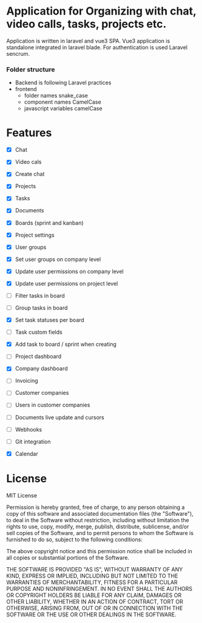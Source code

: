 # Application for Organizing with chat, video calls, tasks, projects etc.

Application is written in laravel and vue3 SPA. 
Vue3 application is standalone integrated in laravel blade. For authentication is used Laravel sencrum.

### Folder structure 
 
 - Backend is following Laravel practices
 - frontend 
   - folder names snake_case
   - component names CamelCase
   - javascript variables camelCase
 

# Features
- [x] Chat
- [x] Video cals
- [x] Create chat
- [x] Projects
- [x] Tasks 
- [x] Documents
- [x] Boards (sprint and kanban)
- [x] Project settings
- [x] User groups
- [x] Set user groups on company level
- [x] Update user permissions on company level
- [x] Update user permissions on project level
- [ ] Filter tasks in board
- [ ] Group tasks in board
- [x] Set task statuses per board
- [ ] Task custom fields
- [x] Add task to board / sprint when creating
- [ ] Project dashboard
- [x] Company dashboard
- [ ] Invoicing 
- [ ] Customer companies
- [ ] Users in customer companies
- [ ] Documents live update and cursors
- [ ] Webhooks
- [ ] Git integration
- [x] Calendar


# License

MIT License

Permission is hereby granted, free of charge, to any person obtaining a copy of this software and associated documentation files (the "Software"), to deal in the Software without restriction, including without limitation the rights to use, copy, modify, merge, publish, distribute, sublicense, and/or sell copies of the Software, and to permit persons to whom the Software is furnished to do so, subject to the following conditions:

The above copyright notice and this permission notice shall be included in all copies or substantial portions of the Software.

THE SOFTWARE IS PROVIDED "AS IS", WITHOUT WARRANTY OF ANY KIND, EXPRESS OR IMPLIED, INCLUDING BUT NOT LIMITED TO THE WARRANTIES OF MERCHANTABILITY, FITNESS FOR A PARTICULAR PURPOSE AND NONINFRINGEMENT. IN NO EVENT SHALL THE AUTHORS OR COPYRIGHT HOLDERS BE LIABLE FOR ANY CLAIM, DAMAGES OR OTHER LIABILITY, WHETHER IN AN ACTION OF CONTRACT, TORT OR OTHERWISE, ARISING FROM, OUT OF OR IN CONNECTION WITH THE SOFTWARE OR THE USE OR OTHER DEALINGS IN THE SOFTWARE.
